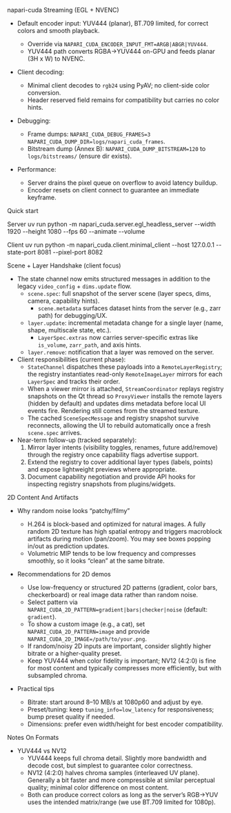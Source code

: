 napari-cuda Streaming (EGL + NVENC)

- Default encoder input: YUV444 (planar), BT.709 limited, for correct colors and smooth playback.
  - Override via `NAPARI_CUDA_ENCODER_INPUT_FMT=ARGB|ABGR|YUV444`.
  - YUV444 path converts RGBA->YUV444 on-GPU and feeds planar (3H x W) to NVENC.

- Client decoding:
  - Minimal client decodes to `rgb24` using PyAV; no client-side color conversion.
  - Header reserved field remains for compatibility but carries no color hints.

- Debugging:
  - Frame dumps: `NAPARI_CUDA_DEBUG_FRAMES=3 NAPARI_CUDA_DUMP_DIR=logs/napari_cuda_frames`.
  - Bitstream dump (Annex B): `NAPARI_CUDA_DUMP_BITSTREAM=120` to `logs/bitstreams/` (ensure dir exists).

- Performance:
  - Server drains the pixel queue on overflow to avoid latency buildup.
  - Encoder resets on client connect to guarantee an immediate keyframe.

Quick start

Server
  uv run python -m napari_cuda.server.egl_headless_server --width 1920 --height 1080 --fps 60 --animate --volume

Client
  uv run python -m napari_cuda.client.minimal_client --host 127.0.0.1 --state-port 8081 --pixel-port 8082

Scene + Layer Handshake (client focus)

- The state channel now emits structured messages in addition to the legacy `video_config` + `dims.update` flow.
  - `scene.spec`: full snapshot of the server scene (layer specs, dims, camera, capability hints).
    - `scene.metadata` surfaces dataset hints from the server (e.g., zarr path) for debugging/UX.
  - `layer.update`: incremental metadata change for a single layer (name, shape, multiscale state, etc.).
    - `LayerSpec.extras` now carries server-specific extras like `is_volume`, `zarr_path`, and axis hints.
  - `layer.remove`: notification that a layer was removed on the server.
- Client responsibilities (current phase):
  - `StateChannel` dispatches these payloads into a `RemoteLayerRegistry`; the registry instantiates read-only `RemoteImageLayer` mirrors for each `LayerSpec` and tracks their order.
  - When a viewer mirror is attached, `StreamCoordinator` replays registry snapshots on the Qt thread so `ProxyViewer` installs the remote layers (hidden by default) and updates dims metadata before local UI events fire. Rendering still comes from the streamed texture.
  - The cached `SceneSpecMessage` and registry snapshot survive reconnects, allowing the UI to rebuild automatically once a fresh `scene.spec` arrives.
- Near-term follow-up (tracked separately):
  1. Mirror layer intents (visibility toggles, renames, future add/remove) through the registry once capability flags advertise support.
  2. Extend the registry to cover additional layer types (labels, points) and expose lightweight previews where appropriate.
  3. Document capability negotiation and provide API hooks for inspecting registry snapshots from plugins/widgets.

2D Content And Artifacts

- Why random noise looks “patchy/filmy”
  - H.264 is block-based and optimized for natural images. A fully random 2D texture has high spatial entropy and triggers macroblock artifacts during motion (pan/zoom). You may see boxes popping in/out as prediction updates.
  - Volumetric MIP tends to be low frequency and compresses smoothly, so it looks “clean” at the same bitrate.

- Recommendations for 2D demos
  - Use low-frequency or structured 2D patterns (gradient, color bars, checkerboard) or real image data rather than random noise.
  - Select pattern via `NAPARI_CUDA_2D_PATTERN=gradient|bars|checker|noise` (default: `gradient`).
  - To show a custom image (e.g., a cat), set `NAPARI_CUDA_2D_PATTERN=image` and provide `NAPARI_CUDA_2D_IMAGE=/path/to/your.png`.
  - If random/noisy 2D inputs are important, consider slightly higher bitrate or a higher-quality preset.
  - Keep YUV444 when color fidelity is important; NV12 (4:2:0) is fine for most content and typically compresses more efficiently, but with subsampled chroma.

- Practical tips
  - Bitrate: start around 8–10 MB/s at 1080p60 and adjust by eye.
  - Preset/tuning: keep `tuning_info=low_latency` for responsiveness; bump preset quality if needed.
  - Dimensions: prefer even width/height for best encoder compatibility.

Notes On Formats

- YUV444 vs NV12
  - YUV444 keeps full chroma detail. Slightly more bandwidth and decode cost, but simplest to guarantee color correctness.
  - NV12 (4:2:0) halves chroma samples (interleaved UV plane). Generally a bit faster and more compressible at similar perceptual quality; minimal color difference on most content.
  - Both can produce correct colors as long as the server’s RGB->YUV uses the intended matrix/range (we use BT.709 limited for 1080p).
